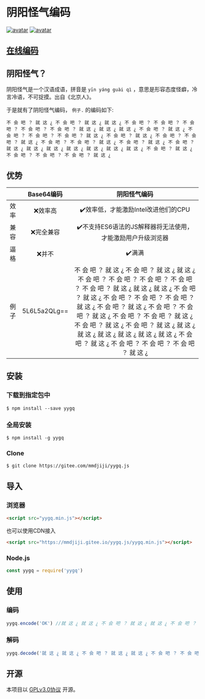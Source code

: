 # 阴阳怪气编码

[![avatar](https://gitee.com/mmdjiji/yygq.js/raw/master/assets/license.svg)](https://choosealicense.com/licenses/gpl-3.0/) [![avatar](https://gitee.com/mmdjiji/yygq.js/raw/master/assets/language.svg)](https://www.javascript.com/)

## [在线编码](https://mmdjiji.gitee.io/yygq.js/)

## 阴阳怪气？
阴阳怪气是一个汉语成语，拼音是 `yīn yáng guài qì` ，意思是形容态度怪癖，冷言冷语，不可捉摸。出自《北京人》。

于是就有了阴阳怪气编码， `例子.` 的编码如下:
```
不 会 吧 ？ 就 这 ¿ 不 会 吧 ？ 就 这 ¿ 就 这 ¿ 不 会 吧 ？ 不 会 吧 ？ 不 会 吧 ？ 不 会 吧 ？ 不 会 吧 ？ 就 这 ¿ 就 这 ¿ 就 这 ¿ 不 会 吧 ？ 就 这 ¿ 不 会 吧 ？ 不 会 吧 ？ 不 会 吧 ？ 就 这 ¿ 不 会 吧 ？ 就 这 ¿ 不 会 吧 ？ 不 会 吧 ？ 就 这 ¿ 不 会 吧 ？ 不 会 吧 ？ 就 这 ¿ 不 会 吧 ？ 就 这 ¿ 不 会 吧 ？ 就 这 ¿ 就 这 ¿ 就 这 ¿ 就 这 ¿ 就 这 ¿ 就 这 ¿ 就 这 ¿ 不 会 吧 ？ 就 这 ¿ 不 会 吧 ？ 不 会 吧 ？ 不 会 吧 ？ 就 这 ¿ 
```

## 优势
||Base64编码|阴阳怪气编码|
|:-:|:-:|:-:|
|效率|❌效率高|✔️效率低，才能激励Intel改进他们的CPU|
|兼容|❌完全兼容|✔️不支持ES6语法的JS解释器将无法使用，才能激励用户升级浏览器|
|逼格|❌并不|✔️满满|
|例子|5L6L5a2QLg==|不 会 吧 ？ 就 这 ¿ 不 会 吧 ？ 就 这 ¿ 就 这 ¿ 不 会 吧 ？ 不 会 吧 ？ 不 会 吧 ？ 不 会 吧 ？ 不 会 吧 ？ 就 这 ¿ 就 这 ¿ 就 这 ¿ 不 会 吧 ？ 就 这 ¿ 不 会 吧 ？ 不 会 吧 ？ 不 会 吧 ？ 就 这 ¿ 不 会 吧 ？ 就 这 ¿ 不 会 吧 ？ 不 会 吧 ？ 就 这 ¿ 不 会 吧 ？ 不 会 吧 ？ 就 这 ¿ 不 会 吧 ？ 就 这 ¿ 不 会 吧 ？ 就 这 ¿ 就 这 ¿ 就 这 ¿ 就 这 ¿ 就 这 ¿ 就 这 ¿ 就 这 ¿ 不 会 吧 ？ 就 这 ¿ 不 会 吧 ？ 不 会 吧 ？ 不 会 吧 ？ 就 这 ¿ |

## 安装

### 下载到指定包中
```shell
$ npm install --save yygq
```

### 全局安装
```shell
$ npm install -g yygq
```

### Clone
```shell
$ git clone https://gitee.com/mmdjiji/yygq.js
```

## 导入

### 浏览器
```html
<script src="yygq.min.js"></script>
```
也可以使用CDN接入
```html
<script src="https://mmdjiji.gitee.io/yygq.js/yygq.min.js"></script>
```
### Node.js
```js
const yygq = require('yygq')
```

## 使用

### 编码
```js
yygq.encode('OK') //就 这 ¿ 就 这 ¿ 不 会 吧 ？ 就 这 ¿ 就 这 ¿ 不 会 吧 ？ 不 会 吧 ？ 不 会 吧 ？ 不 会 吧 ？ 就 这 ¿ 就 这 ¿ 不 会 吧 ？ 就 这 ¿ 就 这 ¿ 不 会 吧 ？ 就 这 ¿ 不 会 吧 ？ 不 会 吧 ？ 
```
### 解码
```js
yygq.decode('就 这 ¿ 就 这 ¿ 不 会 吧 ？ 就 这 ¿ 就 这 ¿ 不 会 吧 ？ 不 会 吧 ？ 不 会 吧 ？ 不 会 吧 ？ 就 这 ¿ 就 这 ¿ 不 会 吧 ？ 就 这 ¿ 就 这 ¿ 不 会 吧 ？ 就 这 ¿ 不 会 吧 ？ 不 会 吧 ？ ') //OK
```

## 开源
本项目以 [GPLv3.0协议](https://choosealicense.com/licenses/gpl-3.0/) 开源。